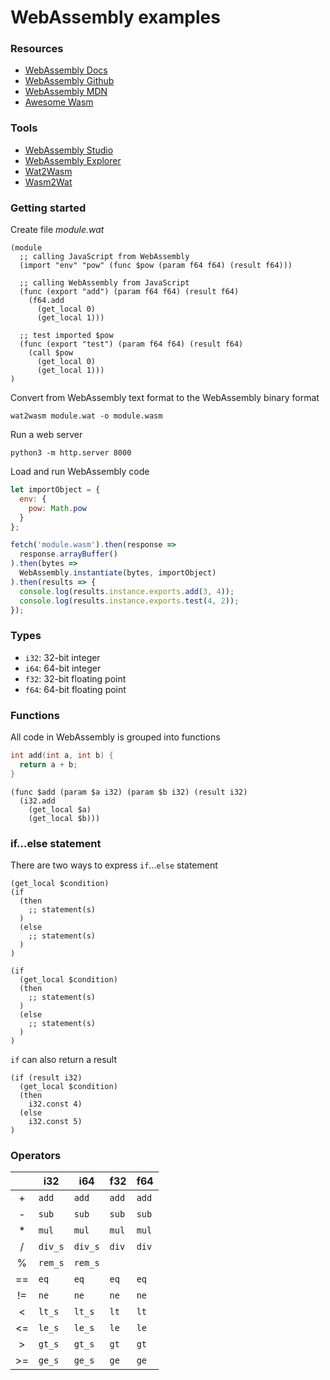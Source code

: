 # WebAssembly examples

### Resources
- [WebAssembly Docs](https://webassembly.org/docs/high-level-goals/)
- [WebAssembly Github](https://github.com/webassembly)
- [WebAssembly MDN](https://developer.mozilla.org/en-US/docs/WebAssembly)
- [Awesome Wasm](https://github.com/mbasso/awesome-wasm)

### Tools
- [WebAssembly Studio](https://webassembly.studio/)
- [WebAssembly Explorer](https://mbebenita.github.io/WasmExplorer/)
- [Wat2Wasm](https://cdn.rawgit.com/WebAssembly/wabt/aae5a4b7/demo/wat2wasm/)
- [Wasm2Wat](https://cdn.rawgit.com/WebAssembly/wabt/aae5a4b7/demo/wasm2wat/)

### Getting started

Create file *module.wat*
```WebAssembly
(module
  ;; calling JavaScript from WebAssembly
  (import "env" "pow" (func $pow (param f64 f64) (result f64)))

  ;; calling WebAssembly from JavaScript
  (func (export "add") (param f64 f64) (result f64)
    (f64.add
      (get_local 0)
      (get_local 1)))

  ;; test imported $pow
  (func (export "test") (param f64 f64) (result f64)
    (call $pow
      (get_local 0)
      (get_local 1)))
)
```

Convert from WebAssembly text format to the WebAssembly binary format
```
wat2wasm module.wat -o module.wasm
```

Run a web server
```
python3 -m http.server 8000
```

Load and run WebAssembly code
```JavaScript
let importObject = {
  env: {
    pow: Math.pow
  }
};

fetch('module.wasm').then(response =>
  response.arrayBuffer()
).then(bytes =>
  WebAssembly.instantiate(bytes, importObject)
).then(results => {
  console.log(results.instance.exports.add(3, 4));
  console.log(results.instance.exports.test(4, 2));
});
```

### Types
- `i32`: 32-bit integer
- `i64`: 64-bit integer
- `f32`: 32-bit floating point
- `f64`: 64-bit floating point

### Functions
All code in WebAssembly is grouped into functions

```cpp
int add(int a, int b) {
  return a + b;
}
```

```WebAssembly
(func $add (param $a i32) (param $b i32) (result i32)
  (i32.add
    (get_local $a)
    (get_local $b)))
```

### if...else statement

There are two ways to express `if`...`else` statement

```WebAssembly
(get_local $condition)
(if
  (then
    ;; statement(s)
  )
  (else
    ;; statement(s)
  )
)
```

```WebAssembly
(if
  (get_local $condition)
  (then
    ;; statement(s)
  )
  (else
    ;; statement(s)
  )
)
```

`if` can also return a result

```WebAssembly
(if (result i32)
  (get_local $condition)
  (then
    i32.const 4)
  (else
    i32.const 5)
)
```

### Operators
|   | i32 | i64 | f32 | f64 |
|:-:| --- | --- | --- | --- |
| + | `add` | `add` | `add` | `add` |
| - | `sub` | `sub` | `sub` | `sub` |
| * | `mul` | `mul` | `mul` | `mul` |
| / | `div_s` | `div_s` | `div` | `div` |
| % | `rem_s`| `rem_s` | | |
| == | `eq` | `eq` | `eq` | `eq` |
| != | `ne` | `ne` | `ne` | `ne` |
| < | `lt_s` | `lt_s` | `lt` | `lt` |
| <= | `le_s` | `le_s` | `le` | `le` |
| > | `gt_s` | `gt_s` | `gt` | `gt` |
| >= | `ge_s` | `ge_s` | `ge` | `ge` |
